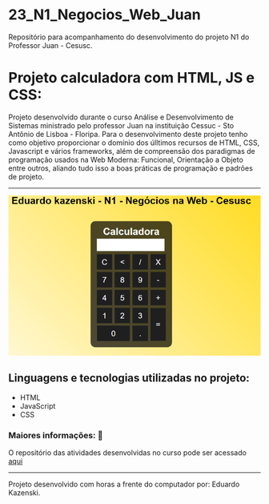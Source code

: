 # 23_N1_Negocios_Web_Juan
Repositório para acompanhamento do desenvolvimento do projeto N1 do Professor Juan - Cesusc.


# Projeto calculadora com HTML, JS e CSS:

Projeto desenvolvido durante o curso Análise e Desenvolvimento de Sistemas ministrado pelo professor Juan na instituição Cessuc - Sto Antônio de Lisboa - Floripa. Para o desenvolvimento deste projeto tenho como objetivo proporcionar o domínio dos úlltimos recursos de HTML, CSS, Javascript e vários frameworks, além de compreensão dos paradigmas de programação usados na Web Moderna: Funcional, Orientação a Objeto entre outros, aliando tudo isso a boas práticas de programação e padrões de projeto.

<hr>
<p align="center">
  <img src="https://github.com/kazenski-dev/23_N1_Negocios_Web_Juan/blob/main/Imagem_calculadora.png"/>
</p>

## Linguagens e tecnologias utilizadas no projeto:

<ul>
  <li>HTML</li>
  <li>JavaScript</li>
  <li>CSS</li>
</ul>


### Maiores informações: :pencil:

O repositório das atividades desenvolvidas no curso pode ser acessado <a href="https://github.com/ChristopherHauschild/curso-web-moderno-cod3r">aqui</a>

<hr>

Projeto desenvolvido com horas a frente do computador por: Eduardo Kazenski.
